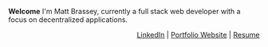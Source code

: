 __Welcome__
I'm Matt Brassey, currently a full stack web developer with a focus on decentralized applications.

<p align="right">
<a href="https://www.linkedin.com/in/matthew-brassey-7518711b2/">LinkedIn</a> |
<a href="#">Portfolio Website</a> |
<a href="#">Resume</a>
</p>